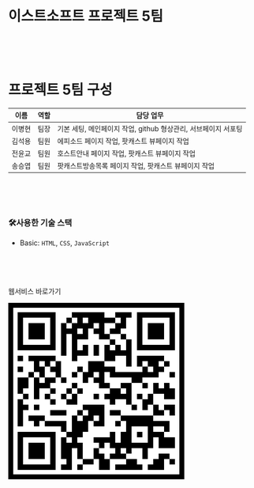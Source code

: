 # 이스트소프트 프로젝트 5팀
<br/><br/><br/>

# 프로젝트 5팀 구성
| 이름  | 역할 | 담당 업무         |
| ------ | ----- | ------------------ |
| 이병현  | 팀장 | 기본 세팅, 메인페이지 작업, github 형상관리, 서브페이지 서포팅 |
| 김석용  | 팀원 | 에피소드 페이지 작업, 팟캐스트 뷰페이지 작업 |
| 전윤교  | 팀원 | 호스트안내 페이지 작업, 팟캐스트 뷰페이지 작업 |
| 송승엽  | 팀원 | 팟캐스트방송목록 페이지 작업, 팟캐스트 뷰페이지 작업 |

<br/><br/><br/>

### 🛠️사용한 기술 스택
- Basic: `HTML`, `CSS`, `JavaScript`
<!-- - Library:  `Swiper` -->
<br/><br/><br/>

<!-- # 회의 내용
📅 2024.12.06
-   git관리자 정하기
-   형상관리 테스트
-   포트폴리오 우선순위 정하기

📅 2024.12.10
-   CSS 네스팅 사용 여부 논의
-   형상관리 테스트

📅 2024.12.11
-   디자인 레퍼런스 사이트 공유

📅 2024.12.12
-   업무 분배

📅 2024.12.13
-   업무 분배
-   개별 퍼블리싱 / 디자인 작업
-   디자인 레퍼런스 공유

📅 2024.12.16
-   서브페이지 디자인 논의
-   HTML / CSS 조율
-   JS 사용 여부 체크(클릭이벤트)
-   반응형 분기점 논의

📅 2024.12.13
-   서브페이지 디자인 논의
-   클래스 네이밍 작업
-   반응형 작업 -->


웹서비스 바로가기<br>

<img src="./img/qr.png">